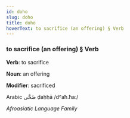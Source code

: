 ```yaml
---
id: doho
slug: doho
title: doho
hoverText: to sacrifice (an offering) § Verb
---
```


### to sacrifice (an offering) § Verb

**Verb**: to sacrifice

**Noun**: an offering

**Modifier**: sacrificed

Arabic ⁧ضَحَّى⁩ ḍaḥḥā /dˤaħ.ħaː/

*Afroasiatic Language Family*